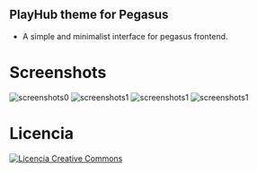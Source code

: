 ## PlayHub theme for Pegasus

- A simple and minimalist interface for pegasus frontend.

# Screenshots

![screenshots0](https://github.com/ZagonAb/PlayHub/blob/d9ec1e0567b81f206d75f3239952b42dd723b344/.meta/screenshots/screenshot1.png)
![screenshots1](https://github.com/ZagonAb/PlayHub/blob/d9ec1e0567b81f206d75f3239952b42dd723b344/.meta/screenshots/screenshot2.png)
![screenshots1](https://github.com/ZagonAb/PlayHub/blob/d9ec1e0567b81f206d75f3239952b42dd723b344/.meta/screenshots/screenshot2.png)
![screenshots1](https://github.com/ZagonAb/PlayHub/blob/d9ec1e0567b81f206d75f3239952b42dd723b344/.meta/screenshots/screenshot2.png)
 
# Licencia
<a rel="license" href="http://creativecommons.org/licenses/by-nc-sa/4.0/"><img alt="Licencia Creative Commons" style="border-width:0" src="https://i.creativecommons.org/l/by-nc-sa/4.0/88x31.png" /></a><br /><a rel="license" href="http://creativecommons.org/licenses/by-nc-sa/4.0/"></a>

